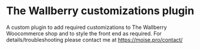 # The Wallberry customizations plugin
A custom plugin to add required customizations to The Wallberry Woocommerce shop and to style the front end as required. For details/troubleshooting please contact me at <a href="https://moise.pro/contact/">https://moise.pro/contact/</a>
